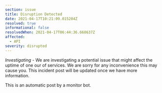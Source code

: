 ```yaml
---
section: issue
title: Disruption Detected
date: 2021-04-17T10:21:09.015204Z
resolved: true
informational: false
resolvedWhen: 2021-04-17T06:44:36.668637Z
affected:
  - API
severity: disrupted
---
```

*Investigating* - We are investigating a potential issue that might affect the uptime of one our of services. We are sorry for any inconvenience this may cause you. This incident post will be updated once we have more information.

This is an automatic post by a monitor bot.
        